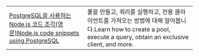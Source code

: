 | | |
|--|--|
| [<span data-ttu-id="df58a-101">PostgreSQL을 사용하는 Node.js 코드 조각(영문)</span><span class="sxs-lookup"><span data-stu-id="df58a-101">Node.js code snippets using PostgreSQL</span></span>](https://www.npmjs.com/package/pg) | <span data-ttu-id="df58a-102">풀을 만들고, 쿼리를 실행하고, 전용 클라이언트를 가져오는 방법에 대해 알아봅니다.</span><span class="sxs-lookup"><span data-stu-id="df58a-102">Learn how to create a pool, execute a query, obtain an exclusive client, and more.</span></span>